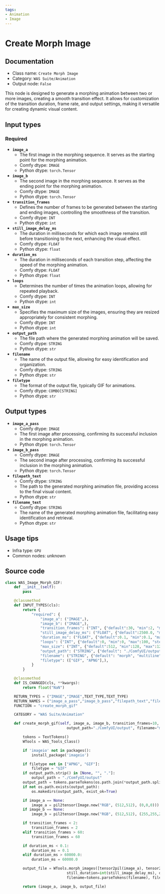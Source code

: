 ```yaml
---
tags:
- Animation
- Image
---
```


# Create Morph Image
## Documentation
- Class name: `Create Morph Image`
- Category: `WAS Suite/Animation`
- Output node: `False`

This node is designed to generate a morphing animation between two or more images, creating a smooth transition effect. It allows for customization of the transition duration, frame rate, and output settings, making it versatile for creating dynamic visual content.
## Input types
### Required
- **`image_a`**
    - The first image in the morphing sequence. It serves as the starting point for the morphing animation.
    - Comfy dtype: `IMAGE`
    - Python dtype: `torch.Tensor`
- **`image_b`**
    - The second image in the morphing sequence. It serves as the ending point for the morphing animation.
    - Comfy dtype: `IMAGE`
    - Python dtype: `torch.Tensor`
- **`transition_frames`**
    - Defines the number of frames to be generated between the starting and ending images, controlling the smoothness of the transition.
    - Comfy dtype: `INT`
    - Python dtype: `int`
- **`still_image_delay_ms`**
    - The duration in milliseconds for which each image remains still before transitioning to the next, enhancing the visual effect.
    - Comfy dtype: `FLOAT`
    - Python dtype: `float`
- **`duration_ms`**
    - The duration in milliseconds of each transition step, affecting the speed of the morphing animation.
    - Comfy dtype: `FLOAT`
    - Python dtype: `float`
- **`loops`**
    - Determines the number of times the animation loops, allowing for repeated playback.
    - Comfy dtype: `INT`
    - Python dtype: `int`
- **`max_size`**
    - Specifies the maximum size of the images, ensuring they are resized appropriately for consistent morphing.
    - Comfy dtype: `INT`
    - Python dtype: `int`
- **`output_path`**
    - The file path where the generated morphing animation will be saved.
    - Comfy dtype: `STRING`
    - Python dtype: `str`
- **`filename`**
    - The name of the output file, allowing for easy identification and organization.
    - Comfy dtype: `STRING`
    - Python dtype: `str`
- **`filetype`**
    - The format of the output file, typically GIF for animations.
    - Comfy dtype: `COMBO[STRING]`
    - Python dtype: `str`
## Output types
- **`image_a_pass`**
    - Comfy dtype: `IMAGE`
    - The first image after processing, confirming its successful inclusion in the morphing animation.
    - Python dtype: `torch.Tensor`
- **`image_b_pass`**
    - Comfy dtype: `IMAGE`
    - The second image after processing, confirming its successful inclusion in the morphing animation.
    - Python dtype: `torch.Tensor`
- **`filepath_text`**
    - Comfy dtype: `STRING`
    - The path to the generated morphing animation file, providing access to the final visual content.
    - Python dtype: `str`
- **`filename_text`**
    - Comfy dtype: `STRING`
    - The name of the generated morphing animation file, facilitating easy identification and retrieval.
    - Python dtype: `str`
## Usage tips
- Infra type: `GPU`
- Common nodes: unknown


## Source code
```python
class WAS_Image_Morph_GIF:
    def __init__(self):
        pass

    @classmethod
    def INPUT_TYPES(cls):
        return {
            "required": {
                "image_a": ("IMAGE",),
                "image_b": ("IMAGE",),
                "transition_frames": ("INT", {"default":30, "min":2, "max":60, "step":1}),
                "still_image_delay_ms": ("FLOAT", {"default":2500.0, "min":0.1, "max":60000.0, "step":0.1}),
                "duration_ms": ("FLOAT", {"default":0.1, "min":0.1, "max":60000.0, "step":0.1}),
                "loops": ("INT", {"default":0, "min":0, "max":100, "step":1}),
                "max_size": ("INT", {"default":512, "min":128, "max":1280, "step":1}),
                "output_path": ("STRING", {"default": "./ComfyUI/output", "multiline": False}),
                "filename": ("STRING", {"default": "morph", "multiline": False}),
                "filetype": (["GIF", "APNG"],),
            }
        }

    @classmethod
    def IS_CHANGED(cls, **kwargs):
        return float("NaN")

    RETURN_TYPES = ("IMAGE","IMAGE",TEXT_TYPE,TEXT_TYPE)
    RETURN_NAMES = ("image_a_pass","image_b_pass","filepath_text","filename_text")
    FUNCTION = "create_morph_gif"

    CATEGORY = "WAS Suite/Animation"

    def create_morph_gif(self, image_a, image_b, transition_frames=10, still_image_delay_ms=10, duration_ms=0.1, loops=0, max_size=512,
                            output_path="./ComfyUI/output", filename="morph", filetype="GIF"):

        tokens = TextTokens()
        WTools = WAS_Tools_Class()

        if 'imageio' not in packages():
            install_package('imageio')

        if filetype not in ["APNG", "GIF"]:
            filetype = "GIF"
        if output_path.strip() in [None, "", "."]:
            output_path = "./ComfyUI/output"
        output_path = tokens.parseTokens(os.path.join(*output_path.split('/')))
        if not os.path.exists(output_path):
            os.makedirs(output_path, exist_ok=True)

        if image_a == None:
            image_a = pil2tensor(Image.new("RGB", (512,512), (0,0,0)))
        if image_b == None:
            image_b = pil2tensor(Image.new("RGB", (512,512), (255,255,255)))

        if transition_frames < 2:
            transition_frames = 2
        elif transition_frames > 60:
            transition_frames = 60

        if duration_ms < 0.1:
            duration_ms = 0.1
        elif duration_ms > 60000.0:
            duration_ms = 60000.0

        output_file = WTools.morph_images([tensor2pil(image_a), tensor2pil(image_b)], steps=int(transition_frames), max_size=int(max_size), loop=int(loops),
                            still_duration=int(still_image_delay_ms), duration=int(duration_ms), output_path=output_path,
                            filename=tokens.parseTokens(filename), filetype=filetype)

        return (image_a, image_b, output_file)

```
